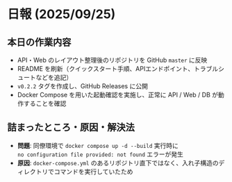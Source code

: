 # 日報 (2025/09/25)

## 本日の作業内容
- API・Web のレイアウト整理後のリポジトリを GitHub `master` に反映  
- README を刷新（クイックスタート手順、APIエンドポイント、トラブルシュートなどを追記）  
- `v0.2.2` タグを作成し、GitHub Releases に公開  
- Docker Compose を用いた起動確認を実施し、正常に API / Web / DB が動作することを確認  

## 詰まったところ・原因・解決法
- **問題**: 同僚環境で `docker compose up -d --build` 実行時に  
  `no configuration file provided: not found` エラーが発生  
- **原因**: `docker-compose.yml` のあるリポジトリ直下ではなく、入れ子構造のディレクトリでコマンドを実行していたため  
